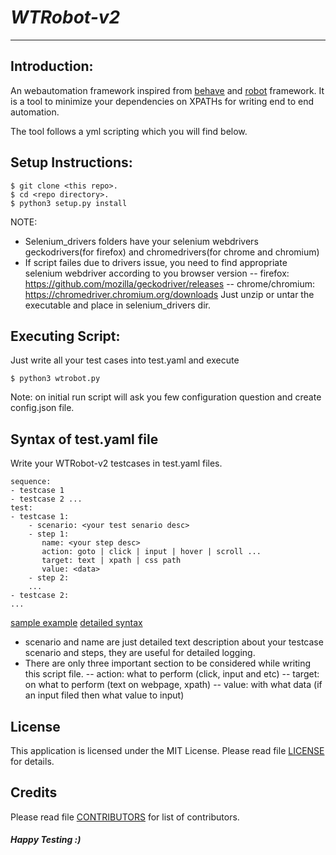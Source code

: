 # *WTRobot-v2*
------------------
## Introduction:
An webautomation framework inspired from [behave](https://behave.readthedocs.io/en/latest) and [robot](https://robotframework.org) framework. It is a tool to minimize your dependencies on XPATHs for writing end to end automation.

The tool follows a yml scripting which you will find below.

## Setup Instructions:
```
$ git clone <this repo>.
$ cd <repo directory>.
$ python3 setup.py install
```
NOTE: 
- Selenium_drivers folders have your selenium webdrivers geckodrivers(for firefox) and chromedrivers(for chrome and chromium)
- If script failes due to drivers issue, you need to find appropriate selenium webdriver according to you browser version
-- firefox: https://github.com/mozilla/geckodriver/releases
-- chrome/chromium: https://chromedriver.chromium.org/downloads
 Just unzip or untar the executable and place in selenium_drivers dir.

## Executing Script:
Just write all your test cases into test.yaml and execute
```
$ python3 wtrobot.py
```
Note: on initial run script will ask you few configuration question and create config.json file.

## Syntax of test.yaml file
Write your WTRobot-v2 testcases in test.yaml files.
```
sequence:
- testcase 1 
- testcase 2 ...
test:
- testcase 1:
    - scenario: <your test senario desc>
    - step 1:
       name: <your step desc>
       action: goto | click | input | hover | scroll ...
       target: text | xpath | css path
       value: <data> 
    - step 2:
    ...
- testcase 2:
...
```
[sample example](examples/test.yaml)
[detailed syntax](examples/README.rst)

- scenario and name are just detailed text description about your testcase scenario and steps, they are useful for detailed logging.
- There are only three important section to be considered while writing this script file.
-- action: what to perform (click, input and etc)
-- target: on what to perform (text on webpage, xpath)
-- value: with what data (if an input filed then what value to input)

## License
This application is licensed under the MIT License.
Please read file [LICENSE](LICENSE) for details.

## Credits
Please read file [CONTRIBUTORS](CONTRIBUTORS.md) for list of contributors.

#### *Happy Testing :)*







